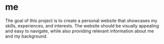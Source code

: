 # me

The goal of this project is to create a personal website that showcases my skills, experiences, and interests. The website should be visually appealing and easy to navigate, while also providing relevant information about me and my background.
